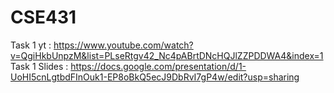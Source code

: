 # CSE431

Task 1 yt : https://www.youtube.com/watch?v=QgiHkbUnpzM&list=PLseRtgv42_Nc4pABrtDNcHQJlZZPDDWA4&index=1
Task 1 Slides : https://docs.google.com/presentation/d/1-UoHI5cnLgtbdFInOuk1-EP8oBkQ5ecJ9DbRvI7gP4w/edit?usp=sharing
